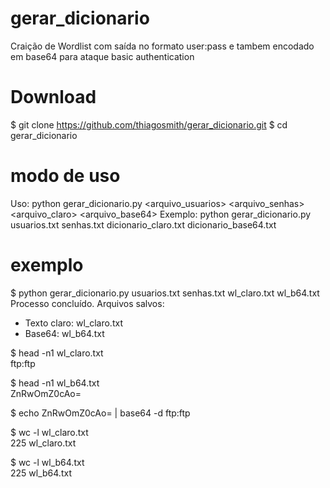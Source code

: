 # gerar_dicionario
Craição de Wordlist com saída no formato user:pass e tambem encodado em base64 para ataque basic authentication

# Download
$ git clone https://github.com/thiagosmith/gerar_dicionario.git
$ cd gerar_dicionario

# modo de uso
Uso: python gerar_dicionario.py <arquivo_usuarios> <arquivo_senhas> <arquivo_claro> <arquivo_base64>
Exemplo: python gerar_dicionario.py usuarios.txt senhas.txt dicionario_claro.txt dicionario_base64.txt

# exemplo
$ python gerar_dicionario.py usuarios.txt senhas.txt wl_claro.txt wl_b64.txt
Processo concluído. Arquivos salvos:
- Texto claro: wl_claro.txt
- Base64: wl_b64.txt

$ head -n1 wl_claro.txt                                                                                                              
ftp:ftp

$ head -n1 wl_b64.txt  
ZnRwOmZ0cAo=

$ echo ZnRwOmZ0cAo= | base64 -d
ftp:ftp

$ wc -l wl_claro.txt                         
225 wl_claro.txt

$ wc -l wl_b64.txt  
225 wl_b64.txt
